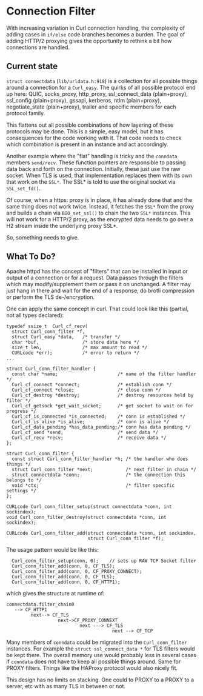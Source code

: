 # Connection Filter

With increasing variation in Curl connection handling, the complexity of adding cases in `if/else` code branches
becomes a burden. The goal of adding HTTP/2 proxying gives the opportunity to rethink a bit how connections
are handled.

## Current state

`struct connectdata` (`lib/urldata.h:918`) is a collection for all possible things around a connection for a `Curl_easy`. The quirks of all possible protocol end up here: QUIC, socks_proxy, http_proxy, ssl_connect_data (plain+proxy), ssl_config (plain+proxy), gssapi, kerberos, ntlm (plain+proxy), negotiate_state (plain+proxy), trailer and specific members for each protocol family.

This flattens out all possible combinations of how layering of these protocols may be done. This is a simple, easy model, but it has consequences for the code working with it. That code needs to check which combination is present in an instance and act accordingly.

Another example where the "flat" handling is tricky and the `conndata` members `send/recv`. These function pointers are responsible to passing data back and forth on the connection. Initially, these just use the raw socket. When TLS is used, that implementation replaces them with its own that work on the `SSL*`. The SSL* is told to use the original socket via `SSL_set_fd()`.

Of course, when a https: proxy is in place, it has already done that and the same thing does not work twice. Instead, it fetches the `SSL*` from the proxy and builds a chain via `BIO_set_ssl()` to chain the two `SSL*` instances. This will not work for a HTTP/2 proxy, as the encrypted data needs to go over a H2 stream inside the underlying proxy SSL*.

So, something needs to give.

## What To Do?

Apache httpd has the concept of "filters" that can be installed in input or output of a connection or for a request. Data passes through the filters which may modify/supplement them or pass it on unchanged. A filter may just hang in there and wait for the end of a response, do brotli compression or perform the TLS de-/encryption.

One can apply the same concept in curl. That could look like this (partial, not all types declared):

```
typedef ssize_t  Curl_cf_recv(
  struct Curl_conn_filter *f,
  struct Curl_easy *data,   /* transfer */
  char *buf,                /* store data here */
  size_t len,               /* max amount to read */
  CURLcode *err);           /* error to return */
...

struct Curl_conn_filter_handler {
  const char *name;                      /* name of the filter handler */
  Curl_cf_connect *connect;              /* establish conn */
  Curl_cf_connect *close;                /* close conn */
  Curl_cf_destroy *destroy;              /* destroy resources held by filter */
  Curl_cf_getsock *get_wait_socket;      /* get socket to wait on for progress */
  Curl_cf_is_connected *is_connected;    /* conn is established */
  Curl_cf_is_alive *is_alive;            /* conn is alive */
  Curl_cf_data_pending *has_data_pending;/* conn has data pending */
  Curl_cf_send *send;                    /* send data */
  Curl_cf_recv *recv;                    /* receive data */
};

struct Curl_conn_filter {
  const struct Curl_conn_filter_handler *h; /* the handler who does things */
  struct Curl_conn_filter *next;            /* next filter in chain */
  struct connectdata *conn;                 /* the connection this belongs to */
  void *ctx;                                /* filter specific settings */
};

CURLcode Curl_conn_filter_setup(struct connectdata *conn, int sockindex);
void Curl_conn_filter_destroy(struct connectdata *conn, int sockindex);

CURLcode Curl_conn_filter_add(struct connectdata *conn, int sockindex,
                              struct Curl_conn_filter *f);
```
The usage pattern would be like this:

```
  Curl_conn_filter_setup(conn, 0);    // sets up RAW TCP Socket filter
  Curl_conn_filter_add(conn, 0, CF_TLS);
  Curl_conn_filter_add(conn, 0, CF_PROXY_CONNECT);
  Curl_conn_filter_add(conn, 0, CF_TLS);
  Curl_conn_filter_add(conn, 0, CF_HTTP1);
```
which gives the structure at runtime of:

```
connectdata.filter_chain0 
   --> CF_HTTP1
         next--> CF_TLS
                   next->CF_PROXY_CONNEXT
                           next ---> CF_TLS
                                       next --> CF_TCP
```

Many members of `conndata` could be migrated into the `Curl_conn_filter` instances. For example the `struct ssl_connect_data *` for TLS filters would be kept there. The overall memory use would probably less in several cases if `conndata` does not have to keep all possible things around. Same for PROXY filters. Things like the HAProxy protocol would also nicely fit.

This design has no limits on stacking. One could to PROXY to a PROXY to a server, etc with as many TLS in between or not.